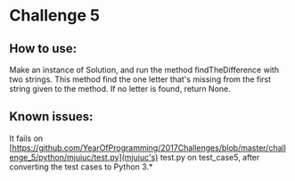 # Challenge 5

## How to use:
Make an instance of Solution, and run the method findTheDifference with two strings.
This method find the one letter that's missing from the first string given to the method.
If no letter is found, return None.

## Known issues:
It fails on [https://github.com/YearOfProgramming/2017Challenges/blob/master/challenge_5/python/mjuiuc/test.py](mjuiuc's) test.py on test_case5,
after converting the test cases to Python 3.*
